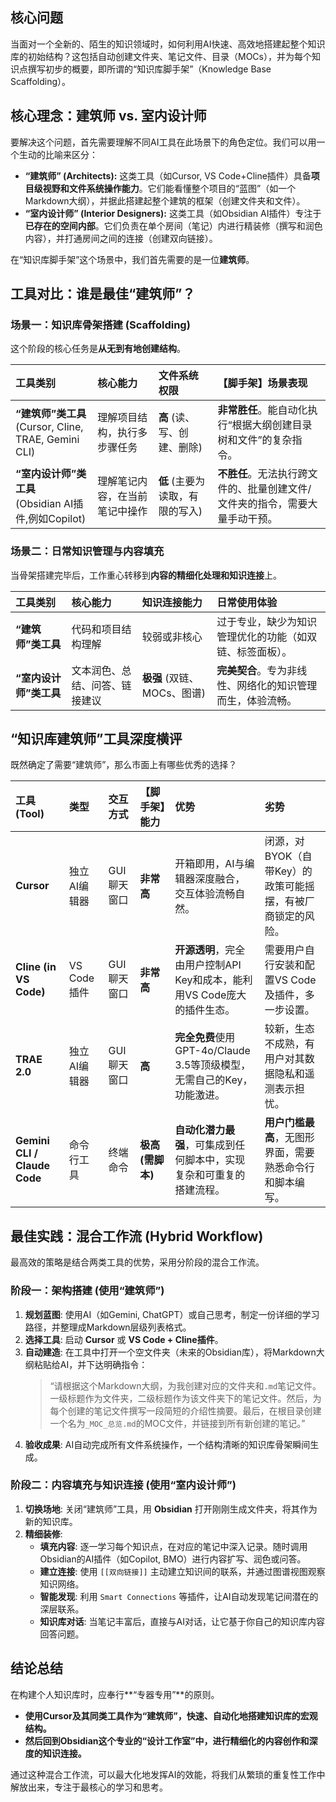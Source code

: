 ## 核心问题
当面对一个全新的、陌生的知识领域时，如何利用AI快速、高效地搭建起整个知识库的初始结构？这包括自动创建文件夹、笔记文件、目录（MOCs），并为每个知识点撰写初步的概要，即所谓的“知识库脚手架”（Knowledge Base Scaffolding）。

## 核心理念：建筑师 vs. 室内设计师
要解决这个问题，首先需要理解不同AI工具在此场景下的角色定位。我们可以用一个生动的比喻来区分：

- **“建筑师” (Architects):** 这类工具（如Cursor, VS Code+Cline插件）具备**项目级视野和文件系统操作能力**。它们能看懂整个项目的“蓝图”（如一个Markdown大纲），并据此搭建起整个建筑的框架（创建文件夹和文件）。
- **“室内设计师” (Interior Designers):** 这类工具（如Obsidian AI插件）专注于**已存在的空间内部**。它们负责在单个房间（笔记）内进行精装修（撰写和润色内容），并打通房间之间的连接（创建双向链接）。

在“知识库脚手架”这个场景中，我们首先需要的是一位**建筑师**。

## 工具对比：谁是最佳“建筑师”？

### 场景一：知识库骨架搭建 (Scaffolding)
这个阶段的核心任务是**从无到有地创建结构**。

| 工具类别 | 核心能力 | 文件系统权限 | 【脚手架】场景表现 |
| :--- | :--- | :--- | :--- |
| **“建筑师”类工具**<br>(Cursor, Cline, TRAE, Gemini CLI) | 理解项目结构，执行多步骤任务 | **高** (读、写、创建、删除) | **非常胜任**。能自动化执行“根据大纲创建目录树和文件”的复杂指令。 |
| **“室内设计师”类工具**<br>(Obsidian AI插件,例如Copilot) | 理解笔记内容，在当前笔记中操作 | **低** (主要为读取，有限的写入) | **不胜任**。无法执行跨文件的、批量创建文件/文件夹的指令，需要大量手动干预。 |

### 场景二：日常知识管理与内容填充
当骨架搭建完毕后，工作重心转移到**内容的精细化处理和知识连接**上。

| 工具类别 | 核心能力 | 知识连接能力 | 日常使用体验 |
| :--- | :--- | :--- | :--- |
| **“建筑师”类工具** | 代码和项目结构理解 | 较弱或非核心 | 过于专业，缺少为知识管理优化的功能（如双链、标签面板）。 |
| **“室内设计师”类工具** | 文本润色、总结、问答、链接建议 | **极强** (双链、MOCs、图谱) | **完美契合**。专为非线性、网络化的知识管理而生，体验流畅。 |

## “知识库建筑师”工具深度横评
既然确定了需要“建筑师”，那么市面上有哪些优秀的选择？

| 工具 (Tool) | 类型 | 交互方式 | 【脚手架】能力 | 优势 | 劣势 |
| :--- | :--- | :--- | :--- | :--- | :--- |
| **Cursor** | 独立AI编辑器 | GUI聊天窗口 | **非常高** | 开箱即用，AI与编辑器深度融合，交互体验流畅自然。 | 闭源，对BYOK（自带Key）的政策可能摇摆，有被厂商锁定的风险。 |
| **Cline (in VS Code)** | VS Code 插件 | GUI聊天窗口 | **非常高** | **开源透明**，完全由用户控制API Key和成本，能利用VS Code庞大的插件生态。 | 需要用户自行安装和配置VS Code及插件，多一步设置。 |
| **TRAE 2.0** | 独立AI编辑器 | GUI聊天窗口 | **高** | **完全免费**使用GPT-4o/Claude 3.5等顶级模型，无需自己的Key，功能激进。 | 较新，生态不成熟，有用户对其数据隐私和遥测表示担忧。 |
| **Gemini CLI / Claude Code** | 命令行工具 | 终端命令 | **极高 (需脚本)** | **自动化潜力最强**，可集成到任何脚本中，实现复杂和可重复的搭建流程。 | **用户门槛最高**，无图形界面，需要熟悉命令行和脚本编写。 |

## 最佳实践：混合工作流 (Hybrid Workflow)
最高效的策略是结合两类工具的优势，采用分阶段的混合工作流。

### 阶段一：架构搭建 (使用“建筑师”)
1.  **规划蓝图**: 使用AI（如Gemini, ChatGPT）或自己思考，制定一份详细的学习路径，并整理成Markdown层级列表格式。
2.  **选择工具**: 启动 **Cursor** 或 **VS Code + Cline插件**。
3.  **自动建造**: 在工具中打开一个空文件夹（未来的Obsidian库），将Markdown大纲粘贴给AI，并下达明确指令：
    > “请根据这个Markdown大纲，为我创建对应的文件夹和`.md`笔记文件。一级标题作为文件夹，二级标题作为该文件夹下的笔记文件。然后，为每个创建的笔记文件撰写一段简短的介绍性摘要。最后，在根目录创建一个名为`_MOC_总览.md`的MOC文件，并链接到所有新创建的笔记。”
4.  **验收成果**: AI自动完成所有文件系统操作，一个结构清晰的知识库骨架瞬间生成。

### 阶段二：内容填充与知识连接 (使用“室内设计师”)
1.  **切换场地**: 关闭“建筑师”工具，用 **Obsidian** 打开刚刚生成文件夹，将其作为新的知识库。
2.  **精细装修**:
    *   **填充内容**: 逐一学习每个知识点，在对应的笔记中深入记录。随时调用Obsidian的AI插件（如Copilot, BMO）进行内容扩写、润色或问答。
    *   **建立连接**: 使用 `[[双向链接]]` 主动建立知识间的联系，并通过图谱视图观察知识网络。
    *   **智能发现**: 利用 `Smart Connections` 等插件，让AI自动发现笔记间潜在的深层联系。
    *   **知识库对话**: 当笔记丰富后，直接与AI对话，让它基于你自己的知识库内容回答问题。

## 结论总结
在构建个人知识库时，应奉行**“专器专用”**的原则。
- **使用Cursor及其同类工具作为“建筑师”，快速、自动化地搭建知识库的宏观结构。**
- **然后回到Obsidian这个专业的“设计工作室”中，进行精细化的内容创作和深度的知识连接。**

通过这种混合工作流，可以最大化地发挥AI的效能，将我们从繁琐的重复性工作中解放出来，专注于最核心的学习和思考。